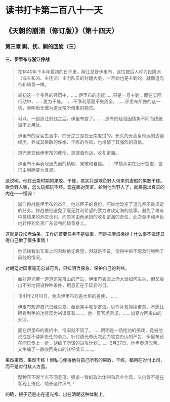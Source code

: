 读书打卡第二百八十一天
===

《天朝的崩溃（修订版）》（第十四天）
---

### 第三章 剿、抚、剿的回旋（三）

#### 三、伊里布与浙江停战

> 在1840年下半年最初的日子里，两江总督伊里布，这位被后人称为投降派（或主和派、主抚派）主力队员的封疆大吏，一开始也是主剿的，就像道光帝和琦善一样。

> 最初这一个多月的经历中，……伊里布的态度……只是一意主剿；而在实际行动中，……更为干练。……干净利落而不失周全。……伊里布所做的这一切，表明他无愧为道光帝所倚重的能员。

> 可以，一到浙江前线之后，伊里布变了。……原有的经验因情势不同而统统派不上用处。

> 伊里布的官宦生涯中，四分之三是在云南度过的。长久的天高皇帝远的边疆经历，养成其果敢的性格、干练的作风，也培植了其强烈的自信。

> 道光帝交给伊里布的使命，是渡海作战，收复定海。

> 伊里布不再表现出先前的精明、果敢和自信。……举措从实在归于空虚，言词由明确变为含混。

这说明，他在云南时期的果敢、干练，其实只是欺负野人带来的虚假的果敢干练。欺负野人嘛，怎么玩都玩不坏。现在面对英军，轮到他当野人了，就暴露出真实的内在——懦弱！

> 浙江停战是伊里布的杰作。他以臣子的身份，巧妙地改变了道光帝圣旨规定的任务。停战使他避免了毫无胜利希望的武力进攻定海的战事，避免了难有中意结果的外交谈判，而原本由他承担的收复定海的责任，此次竟不动声色地转移到负责广东谈判的琦善身上。

这就是政坛老油条，工作的首要任务不是做事，而是把麻烦撇掉！什么事不做还显得自己做了很多事情！

> 他已经看出军事上的对敌绝无希望，但就是不说，使得中枢不能及时地明了前线的情况。

对朝廷对国家毫无忠诚可言，只知明哲保身、保护自己的利益。

> 面对道光帝一道道迅克舟山的严旨，伊里布表面上仍大谈如何进兵，但又层出不穷地预设种种条件，用意正在于延宕时日。

> 1841年2月10日，免去伊里布钦差大臣的差使，……

> 伊里布知道自己已经失宠，亟欲亲手收复定海，以作补救而挽帝意，不愿让眼看到手的功劳反为裕谦享有……。他一反官场常规，……加紧收回舟山的交涉。

> 而在伊里布的奏折中，情况就不同了。……明明是一场抢功的把戏，竟被他说成是不诿卸责任的勇为。针对道光帝历次武力攻克舟山的严旨，伊里布还在同日专上一折，胡编了所谓的进攻计划……。2月27日，他再奏道光帝，又生编了一段收回舟山的详细情节……。

果然果然，果然干练！但私心使得他将自己所有的果敢、干练，都用在对付上司，而不是对付敌人方面。

> 那种容不得半点不同意见、强求一致的政治体制和君主作风，又何曾不是在客观上催化、助长这种风气？

的确，根子还是出在道光帝、出在清朝这种体制上。